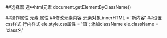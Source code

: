 ##选择器
选中html元素
    document.getElementByClassName()




##操作属性
    元素.属性
##修改元素内容
    元素对象.innerHTML = '新内容'
##设置css样式
    行内样式
        ele.style.css属性 = '值';
    添加className
        ele.className = 'class名'
